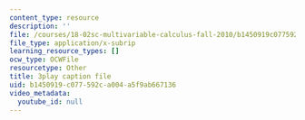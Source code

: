 ```yaml
---
content_type: resource
description: ''
file: /courses/18-02sc-multivariable-calculus-fall-2010/b1450919c077592ca004a5f9ab667136_gzbWF-IdscE.vtt
file_type: application/x-subrip
learning_resource_types: []
ocw_type: OCWFile
resourcetype: Other
title: 3play caption file
uid: b1450919-c077-592c-a004-a5f9ab667136
video_metadata:
  youtube_id: null
---
```

